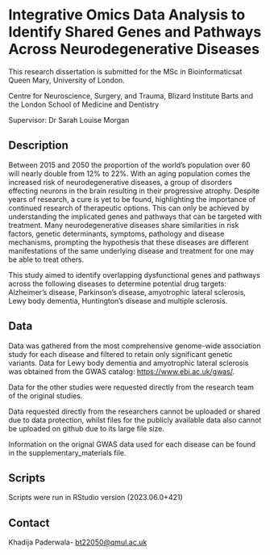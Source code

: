 # Integrative Omics Data Analysis to Identify Shared Genes and Pathways Across Neurodegenerative Diseases


This research dissertation is submitted for the MSc in Bioinformaticsat Queen Mary, University of London.

Centre for Neuroscience, Surgery, and Trauma, Blizard Institute
Barts and the London School of Medicine and Dentistry

Supervisor: Dr Sarah Louise Morgan

## Description
Between 2015 and 2050 the proportion of the world’s population over 60 will
nearly double from 12% to 22%. With an aging population comes the increased risk of
neurodegenerative diseases, a group of disorders effecting neurons in the brain resulting in
their progressive atrophy. Despite years of research, a cure is yet to be found, highlighting the
importance of continued research of therapeutic options. This can only be achieved by
understanding the implicated genes and pathways that can be targeted with treatment. Many
neurodegenerative diseases share similarities in risk factors, genetic determinants, symptoms,
pathology and disease mechanisms, prompting the hypothesis that these diseases are different
manifestations of the same underlying disease and treatment for one may be able to treat
others.

This study aimed to identify overlapping dysfunctional genes and pathways across the
following diseases to determine potential drug targets: Alzheimer’s disease, Parkinson’s
disease, amyotrophic lateral sclerosis, Lewy body dementia, Huntington’s disease and
multiple sclerosis.

## Data
Data was gathered from the most comprehensive genome-wide association study for each disease and filtered to retain only significant genetic variants. Data for Lewy body dementia and amyotrophic lateral sclerosis was obtained from the GWAS catalog: https://www.ebi.ac.uk/gwas/. 

Data for the other studies were requested directly from the research team of the original studies.

Data requested directly from the researchers cannot be uploaded or shared due to data protection, whilst files for the publicly available data also cannot be uploaded on github due to its large file size.

Information on the orignal GWAS data used for each disease can be found in the supplementary_materials file.

## Scripts
Scripts were run in RStudio version (2023.06.0+421)

## Contact 
Khadija Paderwala- bt22050@qmul.ac.uk
